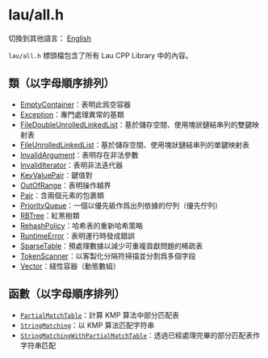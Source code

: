 # lau/all.h

切換到其他語言： [English](all_en.md)

`lau/all.h` 標頭檔包含了所有 Lau CPP Library 中的內容。

## 類（以字母順序排列）
- [EmptyContainer](exception_zh.md)：表明此爲空容器
- [Exception](exception_zh.md)：專門處理異常的基類
- [FileDoubleUnrolledLinkedList](file_double_unrolled_linked_list_zh.md)：基於儲存空間、使用塊狀鏈結串列的雙鍵映射表
- [FileUnrolledLinkedList](file_unrolled_linked_list_zh.md)：基於儲存空間、使用塊狀鏈結串列的單鍵映射表
- [InvalidArgument](exception_zh.md)：表明存在非法參數
- [InvalidIterator](exception_zh.md)：表明非法迭代器
- [KeyValuePair](key_value_pair_zh.md)：鍵值對
- [OutOfRange](exception_zh.md)：表明操作越界
- [Pair](pair_zh.md)：含兩個元素的包裹類
- [PriorityQueue](priority_queue_zh.md)：一個以優先級作爲出列依據的佇列（優先佇列）
- [RBTree](RB_tree_zh.md)：紅黑樹類
- [RehashPolicy](rehash_policy_zh.md)：哈希表的重新哈希策略
- [RuntimeError](exception_zh.md)：表明運行時發成錯誤
- [SparseTable](sparse_table_zh.md)：預處理數據以減少可重複貢獻問題的稀疏表
- [TokenScanner](token_scanner_zh.md)：以客製化分隔符掃描並分割爲多個字段
- [Vector](vector_zh.md)：綫性容器（動態數組）

## 函數（以字母順序排列）
- [`PartialMatchTable`](algorithm_zh.md#PartialMatchTable)：計算
  KMP 算法中部分匹配表
- [`StringMatching`](algorithm_zh.md#StringMatching)：以
  KMP 算法匹配字符串
- [`StringMatchingWithPartialMatchTable`](algorithm_zh.md#StringMatchingWithPartialMatchTable)：透過已經處理完畢的部分匹配表作字符串匹配
